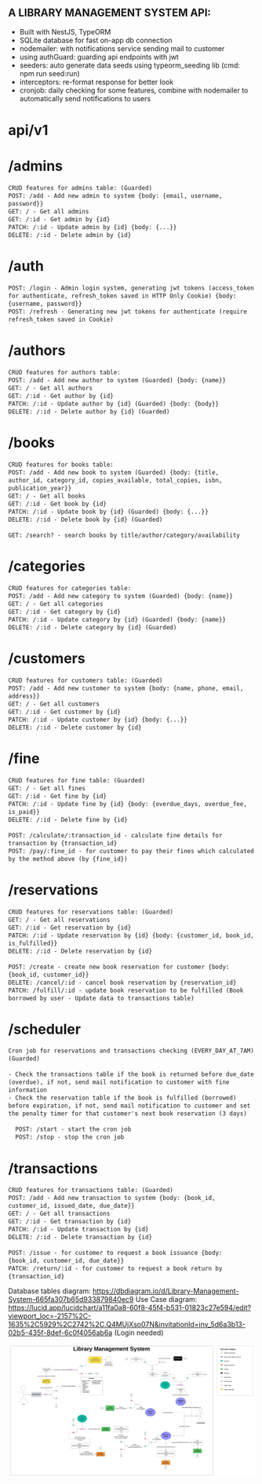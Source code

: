 ## A LIBRARY MANAGEMENT SYSTEM API:

- Built with NestJS, TypeORM
- SQLite database for fast on-app db connection
- nodemailer: with notifications service sending mail to customer
- using authGuard: guarding api endpoints with jwt
- seeders: auto generate data seeds using typeorm_seeding lib (cmd: npm run seed:run)
- interceptors: re-format response for better look
- cronjob: daily checking for some features, combine with nodemailer to automatically send notifications to users

# api/v1

# /admins

    CRUD features for admins table: (Guarded)
    POST: /add - Add new admin to system {body: {email, username, password}}
    GET: / - Get all admins
    GET: /:id - Get admin by {id}
    PATCH: /:id - Update admin by {id} {body: {...}}
    DELETE: /:id - Delete admin by {id}

# /auth

    POST: /login - Admin login system, generating jwt tokens (access_token for authenticate, refresh_token saved in HTTP Only Cookie) {body: {username, password}}
    POST: /refresh - Generating new jwt tokens for authenticate (require refresh_token saved in Cookie)

# /authors

    CRUD features for authors table:
    POST: /add - Add new author to system (Guarded) {body: {name}}
    GET: / - Get all authors
    GET: /:id - Get author by {id}
    PATCH: /:id - Update author by {id} (Guarded) {body: {body}}
    DELETE: /:id - Delete author by {id} (Guarded)

# /books

    CRUD features for books table:
    POST: /add - Add new book to system (Guarded) {body: {title, author_id, category_id, copies_available, total_copies, isbn, publication_year}}
    GET: / - Get all books
    GET: /:id - Get book by {id}
    PATCH: /:id - Update book by {id} (Guarded) {body: {...}}
    DELETE: /:id - Delete book by {id} (Guarded)

    GET: /search? - search books by title/author/category/availability

# /categories

    CRUD features for categories table:
    POST: /add - Add new category to system (Guarded) {body: {name}}
    GET: / - Get all categories
    GET: /:id - Get category by {id}
    PATCH: /:id - Update category by {id} (Guarded) {body: {name}}
    DELETE: /:id - Delete category by {id} (Guarded)

# /customers

    CRUD features for customers table: (Guarded)
    POST: /add - Add new customer to system {body: {name, phone, email, address}}
    GET: / - Get all customers
    GET: /:id - Get customer by {id}
    PATCH: /:id - Update customer by {id} {body: {...}}
    DELETE: /:id - Delete customer by {id}

# /fine

    CRUD features for fine table: (Guarded)
    GET: / - Get all fines
    GET: /:id - Get fine by {id}
    PATCH: /:id - Update fine by {id} {body: {overdue_days, overdue_fee, is_paid}}
    DELETE: /:id - Delete fine by {id}

    POST: /calculate/:transaction_id - calculate fine details for transaction by {transaction_id}
    POST: /pay/:fine_id - for customer to pay their fines which calculated by the method above (by {fine_id})

# /reservations

    CRUD features for reservations table: (Guarded)
    GET: / - Get all reservations
    GET: /:id - Get reservation by {id}
    PATCH: /:id - Update reservation by {id} {body: {customer_id, book_id, is_fulfilled}}
    DELETE: /:id - Delete reservation by {id}

    POST: /create - create new book reservation for customer {body: {book_id, customer_id}}
    DELETE: /cancel/:id - cancel book reservation by {reservation_id}
    PATCH: /fulfill/:id - update book reservation to be fulfilled (Book borrowed by user - Update data to transactions table)

# /scheduler

    Cron job for reservations and transactions checking (EVERY_DAY_AT_7AM) (Guarded)

    - Check the transactions table if the book is returned before due_date (overdue), if not, send mail notification to customer with fine information
    - Check the reservation table if the book is fulfilled (borrowed) before expiration, if not, send mail notification to customer and set the penalty timer for that customer's next book reservation (3 days)

      POST: /start - start the cron job
      POST: /stop - stop the cron job

# /transactions

    CRUD features for transactions table: (Guarded)
    POST: /add - Add new transaction to system {body: {book_id, customer_id, issued_date, due_date}}
    GET: / - Get all transactions
    GET: /:id - Get transaction by {id}
    PATCH: /:id - Update transaction by {id}
    DELETE: /:id - Delete transaction by {id}

    POST: /issue - for customer to request a book issuance {body: {book_id, customer_id, due_date}}
    PATCH: /return/:id - for customer to request a book return by {transaction_id}

Database tables diagram: https://dbdiagram.io/d/Library-Management-System-665fa307b65d933879840ec9
Use Case diagram: https://lucid.app/lucidchart/a11fa0a8-60f8-45f4-b531-01823c27e594/edit?viewport_loc=-2157%2C-1635%2C5929%2C2742%2C.Q4MUjXso07N&invitationId=inv_5d6a3b13-02b5-435f-8def-6c0f4056ab6a (Login needed)

![usecasediagram](Use_case_diagram.jpeg)
